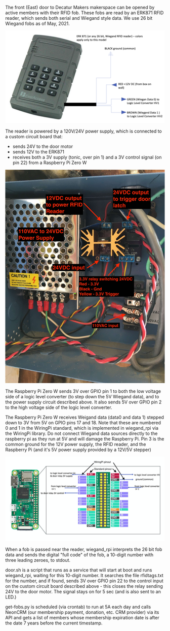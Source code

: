 The front (East) door to Decatur Makers makerspace can be opened by active members with their RFID fob. These fobs are read by an ERK871 RFID reader, which sends both serial and Wiegand style data. We use 26 bit Wiegand fobs as of May, 2021.

![ERK871](/images/WiegandReader.png?raw=true)

The reader is powered by a 120V/24V power supply, which is connected to a custom circuit board that:
- sends 24V to the door motor
- sends 12V to the ERK871
- receives both a 3V supply (tonic, over pin 1) and a 3V control signal (on pin 22) from a Raspberry Pi Zero W

![120V/24V Power Supply](/images/PowerSupply.jpg?raw=true)

The Raspberry Pi Zero W sends 3V over GPIO pin 1 to both the low voltage side of a logic level converter (to step down the 5V Wiegand data), and to the power supply circuit described above. It also sends 5V over GPIO pin 2 to the high voltage side of the logic level converter.

The Raspberry Pi Zero W receives Weigand data (data0 and data 1) stepped down to 3V from 5V on GPIO pins 17 and 18. Note that these are numbered 0 and 1 in the WiringPi standard, which is implemented in wiegand_rpi via the WiringPi library. Do not connect Wiegand data sources directly to the raspberry pi as they run at 5V and will damage the Raspberry Pi. Pin 3 is the common ground for the 12V power supply, the RFID reader, and the Raspberry Pi (and it's 5V power supply provided by a 12V/5V stepper)

![Raspberry Pi Pinout](/images/RaspberryPiWIring.png?raw=true)

When a fob is passed near the reader, wiegand_rpi interprets the 26 bit fob data and sends the digital "full code" of the fob, a 10-digit number with three leading zeroes, to stdout.

door.sh is a script that runs as a service that will start at boot and runs wiegand_rpi, waiting for this 10-digit number. It searches the file rfidtags.txt for the number, and if found, sends 3V over GPIO pin 22 to the control input on the custom circuit board described above - this closes the relay sending 24V to the door motor. The signal stays on for 5 sec (and is also sent to an LED.)

get-fobs.py is scheduled (via crontab) to run at 5A each day and calls NeonCRM (our membership payment, donation, etc. CRM provider) via its API and gets a list of members whose membership expiration date is after the date 7 years before the current timestamp.
